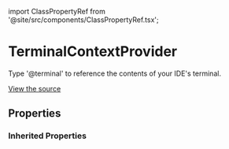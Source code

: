 import ClassPropertyRef from '@site/src/components/ClassPropertyRef.tsx';

# TerminalContextProvider

Type '@terminal' to reference the contents of your IDE's terminal.

[View the source](https://github.com/continuedev/continue/blob/main/server/continuedev/libs/llm/plugins/context_providers/terminal.py)

## Properties

<ClassPropertyRef name='get_last_n_commands' details='{&quot;title&quot;: &quot;Get Last N Commands&quot;, &quot;description&quot;: &quot;The number of previous commands to reference&quot;, &quot;default&quot;: 3, &quot;type&quot;: &quot;integer&quot;}' required={false} default="3"/>


### Inherited Properties

<ClassPropertyRef name='title' details='{&quot;title&quot;: &quot;Title&quot;, &quot;default&quot;: &quot;terminal&quot;, &quot;type&quot;: &quot;string&quot;}' required={false} default="terminal"/>
<ClassPropertyRef name='display_title' details='{&quot;title&quot;: &quot;Display Title&quot;, &quot;default&quot;: &quot;Terminal&quot;, &quot;type&quot;: &quot;string&quot;}' required={false} default="Terminal"/>
<ClassPropertyRef name='description' details='{&quot;title&quot;: &quot;Description&quot;, &quot;default&quot;: &quot;Reference the contents of the terminal&quot;, &quot;type&quot;: &quot;string&quot;}' required={false} default="Reference the contents of the terminal"/>
<ClassPropertyRef name='dynamic' details='{&quot;title&quot;: &quot;Dynamic&quot;, &quot;default&quot;: true, &quot;type&quot;: &quot;boolean&quot;}' required={false} default="True"/>
<ClassPropertyRef name='requires_query' details='{&quot;title&quot;: &quot;Requires Query&quot;, &quot;description&quot;: &quot;Indicates whether the ContextProvider requires a query. For example, the SearchContextProvider requires you to type &#x27;@search &lt;STRING_TO_SEARCH&gt;&#x27;. This will change the behavior of the UI so that it can indicate the expectation for a query.&quot;, &quot;default&quot;: false, &quot;type&quot;: &quot;boolean&quot;}' required={false} default="False"/>
